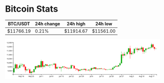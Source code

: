 # Bitcoin Stats

BTC/USDT|24h change|24h high|24h low|
|---|---|---|---|
|$11766.19|0.21%|$11914.67|$11561.00|

<img src="./chart.svg">
